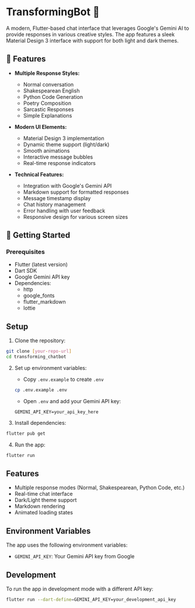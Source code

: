 # TransformingBot 🤖

A modern, Flutter-based chat interface that leverages Google's Gemini AI to provide responses in various creative styles. The app features a sleek Material Design 3 interface with support for both light and dark themes.



## 🌟 Features

- **Multiple Response Styles:**
  - Normal conversation
  - Shakespearean English
  - Python Code Generation
  - Poetry Composition
  - Sarcastic Responses
  - Simple Explanations

- **Modern UI Elements:**
  - Material Design 3 implementation
  - Dynamic theme support (light/dark)
  - Smooth animations
  - Interactive message bubbles
  - Real-time response indicators

- **Technical Features:**
  - Integration with Google's Gemini API
  - Markdown support for formatted responses
  - Message timestamp display
  - Chat history management
  - Error handling with user feedback
  - Responsive design for various screen sizes

## 🚀 Getting Started

### Prerequisites

- Flutter (latest version)
- Dart SDK
- Google Gemini API key
- Dependencies:
  - http
  - google_fonts
  - flutter_markdown
  - lottie


## Setup

1. Clone the repository:
```bash
git clone [your-repo-url]
cd transforming_chatbot
```

2. Set up environment variables:
   - Copy `.env.example` to create `.env`
   ```bash
   cp .env.example .env
   ```
   - Open `.env` and add your Gemini API key:
   ```
   GEMINI_API_KEY=your_api_key_here
   ```

3. Install dependencies:
```bash
flutter pub get
```

4. Run the app:
```bash
flutter run
```

## Features

- Multiple response modes (Normal, Shakespearean, Python Code, etc.)
- Real-time chat interface
- Dark/Light theme support
- Markdown rendering
- Animated loading states

## Environment Variables

The app uses the following environment variables:
- `GEMINI_API_KEY`: Your Gemini API key from Google

## Development

To run the app in development mode with a different API key:
```bash
flutter run --dart-define=GEMINI_API_KEY=your_development_api_key
